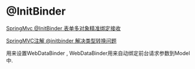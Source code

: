 


# @InitBinder

[SpringMvc @InitBinder 表单多对象精准绑定接收](https://blog.csdn.net/qq_25821067/article/details/75281281)

[SpringMVC注解 @initbinder 解决类型转换问题](https://blog.csdn.net/jiangyu1013/article/details/92830954?utm_medium=distribute.pc_relevant.none-task-blog-OPENSEARCH-5.nonecase&depth_1-utm_source=distribute.pc_relevant.none-task-blog-OPENSEARCH-5.nonecase)

用来设置WebDataBinder , WebDataBinder用来自动绑定前台请求参数到Model中.
